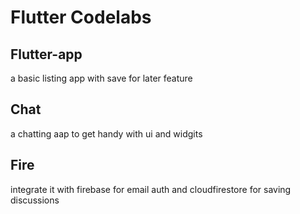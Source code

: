# Flutter Codelabs
## Flutter-app
  a basic listing app with save for later feature
## Chat
  a chatting aap to get handy with ui and widgits
## Fire
  integrate it with firebase for email auth and cloudfirestore for saving discussions
